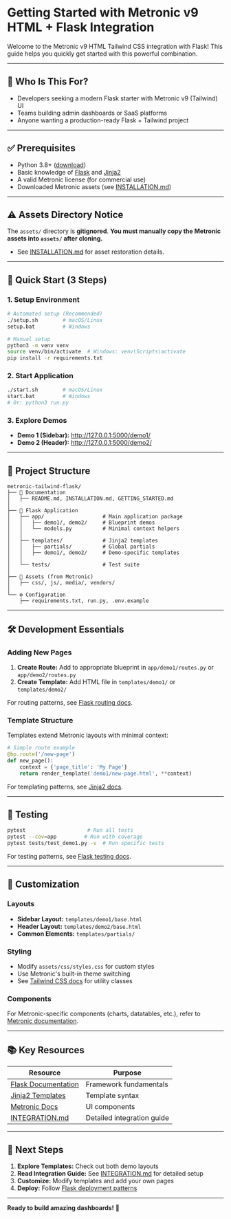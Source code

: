 # Getting Started with Metronic v9 HTML + Flask Integration

Welcome to the Metronic v9 HTML Tailwind CSS integration with Flask! This guide helps you quickly get started with this powerful combination.

---

## 👤 Who Is This For?
- Developers seeking a modern Flask starter with Metronic v9 (Tailwind) UI
- Teams building admin dashboards or SaaS platforms
- Anyone wanting a production-ready Flask + Tailwind project

---

## ✅ Prerequisites
- Python 3.8+ ([download](https://www.python.org/downloads/))
- Basic knowledge of [Flask](https://flask.palletsprojects.com/) and [Jinja2](https://jinja.palletsprojects.com/)
- A valid Metronic license (for commercial use)
- Downloaded Metronic assets (see [INSTALLATION.md](INSTALLATION.md))

---

## ⚠️ Assets Directory Notice
The `assets/` directory is **gitignored**. **You must manually copy the Metronic assets into `assets/` after cloning.**
- See [INSTALLATION.md](INSTALLATION.md#restoring-assets) for asset restoration details.

---

## 🚀 Quick Start (3 Steps)

### 1. Setup Environment
```bash
# Automated setup (Recommended)
./setup.sh        # macOS/Linux
setup.bat         # Windows

# Manual setup
python3 -m venv venv
source venv/bin/activate  # Windows: venv\Scripts\activate
pip install -r requirements.txt
```

### 2. Start Application
```bash
./start.sh        # macOS/Linux
start.bat         # Windows
# Or: python3 run.py
```

### 3. Explore Demos
- **Demo 1 (Sidebar):** http://127.0.0.1:5000/demo1/
- **Demo 2 (Header):** http://127.0.0.1:5000/demo2/

---

## 📁 Project Structure

```
metronic-tailwind-flask/
├── 📄 Documentation
│   ├── README.md, INSTALLATION.md, GETTING_STARTED.md
│
├── 🐍 Flask Application
│   ├── app/                   # Main application package
│   │   ├── demo1/, demo2/     # Blueprint demos
│   │   └── models.py          # Minimal context helpers
│   │
│   ├── templates/             # Jinja2 templates
│   │   ├── partials/          # Global partials
│   │   ├── demo1/, demo2/     # Demo-specific templates
│   │
│   └── tests/                 # Test suite
│
├── 🎨 Assets (from Metronic)
│   ├── css/, js/, media/, vendors/
│
└── ⚙️ Configuration
    ├── requirements.txt, run.py, .env.example
```

---

## 🛠️ Development Essentials

### Adding New Pages
1. **Create Route:** Add to appropriate blueprint in `app/demo1/routes.py` or `app/demo2/routes.py`
2. **Create Template:** Add HTML file in `templates/demo1/` or `templates/demo2/`

For routing patterns, see [Flask routing docs](https://flask.palletsprojects.com/en/2.3.x/quickstart/#routing).

### Template Structure
Templates extend Metronic layouts with minimal context:
```python
# Simple route example
@bp.route('/new-page')
def new_page():
    context = {'page_title': 'My Page'}
    return render_template('demo1/new-page.html', **context)
```

For templating patterns, see [Jinja2 docs](https://jinja.palletsprojects.com/en/3.1.x/templates/).

---

## 🧪 Testing

```bash
pytest                    # Run all tests
pytest --cov=app         # Run with coverage
pytest tests/test_demo1.py -v  # Run specific tests
```

For testing patterns, see [Flask testing docs](https://flask.palletsprojects.com/en/2.3.x/testing/).

---

## 🎨 Customization

### Layouts
- **Sidebar Layout:** `templates/demo1/base.html`
- **Header Layout:** `templates/demo2/base.html`
- **Common Elements:** `templates/partials/`

### Styling
- Modify `assets/css/styles.css` for custom styles
- Use Metronic's built-in theme switching
- See [Tailwind CSS docs](https://tailwindcss.com/docs) for utility classes

### Components
For Metronic-specific components (charts, datatables, etc.), refer to [Metronic documentation](https://keenthemes.com/metronic).

---

## 📚 Key Resources

| Resource | Purpose |
|----------|---------|
| [Flask Documentation](https://flask.palletsprojects.com/) | Framework fundamentals |
| [Jinja2 Templates](https://jinja.palletsprojects.com/) | Template syntax |
| [Metronic Docs](https://keenthemes.com/metronic) | UI components |
| [INTEGRATION.md](INTEGRATION.md) | Detailed integration guide |

---

## 🚀 Next Steps

1. **Explore Templates:** Check out both demo layouts
2. **Read Integration Guide:** See [INTEGRATION.md](INTEGRATION.md) for detailed setup
3. **Customize:** Modify templates and add your own pages
4. **Deploy:** Follow [Flask deployment patterns](https://flask.palletsprojects.com/en/2.3.x/deploying/)

---

**Ready to build amazing dashboards!** 🎉